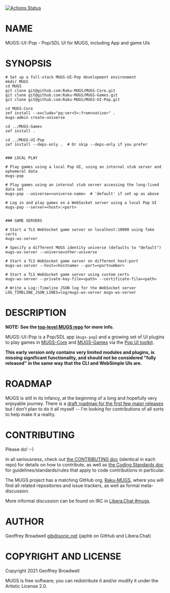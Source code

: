 [![Actions Status](https://github.com/Raku-MUGS/MUGS-UI-Pop/workflows/test/badge.svg)](https://github.com/Raku-MUGS/MUGS-UI-Pop/actions)

NAME
====

MUGS::UI::Pop - Pop/SDL UI for MUGS, including App and game UIs

SYNOPSIS
========

    # Set up a full-stack MUGS-UI-Pop development environment
    mkdir MUGS
    cd MUGS
    git clone git@github.com:Raku-MUGS/MUGS-Core.git
    git clone git@github.com:Raku-MUGS/MUGS-Games.git
    git clone git@github.com:Raku-MUGS/MUGS-UI-Pop.git

    cd MUGS-Core
    zef install --exclude="pq:ver<5>:from<native>" .
    mugs-admin create-universe

    cd ../MUGS-Games
    zef install .

    cd ../MUGS-UI-Pop
    zef install --deps-only .  # Or skip --deps-only if you prefer


    ### LOCAL PLAY

    # Play games using a local Pop UI, using an internal stub server and ephemeral data
    mugs-pop

    # Play games using an internal stub server accessing the long-lived data set
    mugs-pop --universe=<universe-name>  # 'default' if set up as above

    # Log in and play games on a WebSocket server using a local Pop UI
    mugs-pop --server=<host>:<port>


    ### GAME SERVERS

    # Start a TLS WebSocket game server on localhost:10000 using fake certs
    mugs-ws-server

    # Specify a different MUGS identity universe (defaults to "default")
    mugs-ws-server --universe=other-universe

    # Start a TLS WebSocket game server on different host:port
    mugs-ws-server --host=<hostname> --port=<portnumber>

    # Start a TLS WebSocket game server using custom certs
    mugs-ws-server --private-key-file=<path> --certificate-file=<path>

    # Write a Log::Timeline JSON log for the WebSocket server
    LOG_TIMELINE_JSON_LINES=log/mugs-ws-server mugs-ws-server

DESCRIPTION
===========

**NOTE: See the [top-level MUGS repo](https://github.com/Raku-MUGS/MUGS) for more info.**

MUGS::UI::Pop is a Pop/SDL app (`mugs-pop`) and a growing set of UI plugins to play games in [MUGS-Core](https://github.com/Raku-MUGS/MUGS-Core) and [MUGS-Games](https://github.com/Raku-MUGS/MUGS-Games) via the [Pop UI toolkit](https://gitlab.com/jjatria/pop).

**This early version only contains very limited modules and plugins, is missing significant functionality, and should not be considered "fully released" in the same way that the CLI and WebSimple UIs are.**

ROADMAP
=======

MUGS is still in its infancy, at the beginning of a long and hopefully very enjoyable journey. There is a [draft roadmap for the first few major releases](https://github.com/Raku-MUGS/MUGS/tree/main/docs/todo/release-roadmap.md) but I don't plan to do it all myself -- I'm looking for contributions of all sorts to help make it a reality.

CONTRIBUTING
============

Please do! :-)

In all seriousness, check out [the CONTRIBUTING doc](docs/CONTRIBUTING.md) (identical in each repo) for details on how to contribute, as well as [the Coding Standards doc](https://github.com/Raku-MUGS/MUGS/tree/main/docs/design/coding-standards.md) for guidelines/standards/rules that apply to code contributions in particular.

The MUGS project has a matching GitHub org, [Raku-MUGS](https://github.com/Raku-MUGS), where you will find all related repositories and issue trackers, as well as formal meta-discussion.

More informal discussion can be found on IRC in [Libera.Chat #mugs](ircs://irc.libera.chat:6697/mugs).

AUTHOR
======

Geoffrey Broadwell <gjb@sonic.net> (japhb on GitHub and Libera.Chat)

COPYRIGHT AND LICENSE
=====================

Copyright 2021 Geoffrey Broadwell

MUGS is free software; you can redistribute it and/or modify it under the Artistic License 2.0.


